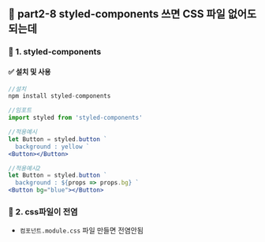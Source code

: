 ## 💅 part2-8 styled-components 쓰면 CSS 파일 없어도 되는데

### 🔹 1. styled-components

#### ✅ 설치 및 사용

```jsx
//설치
npm install styled-components

//임포트
import styled from 'styled-components'

//적용예시
let Button = styled.button `
  background : yellow `
<Button></Button>

//적용예시2
let Button = styled.button `
  background : ${props => props.bg} `
<Button bg="blue"></Button>
```

### 🔹 2. css파일이 전염

- `컴포넌트.module.css` 파일 만들면 전염안됨
